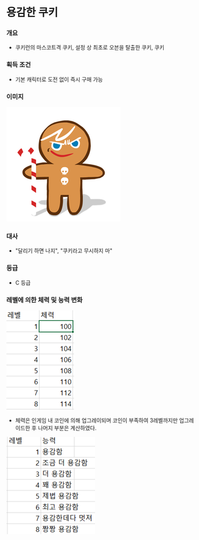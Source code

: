# 용감한 쿠키
### 개요
- 쿠키런의 마스코트격 쿠키, 설정 상 최초로 오븐을 탈출한 쿠키, 쿠키 
### 획득 조건
-  기본 캐릭터로 도전 없이 즉시 구매 가능
### 이미지
![이미지](./view-1.png)
### 대사
- "달리기 하면 나지", "쿠키라고 무시하지 마"
### 등급
- C 등급
### 레벨에 의한 체력 및 능력 변화
![체력표](./view-2.PNG)
- 체력은 인게임 내 코인에 의해 업그레이되며 코인이 부족하여 3레벨까지만 업그레이드한 후 나머지 부분은 계산하였다.  

![능력표](./view-3.PNG)
